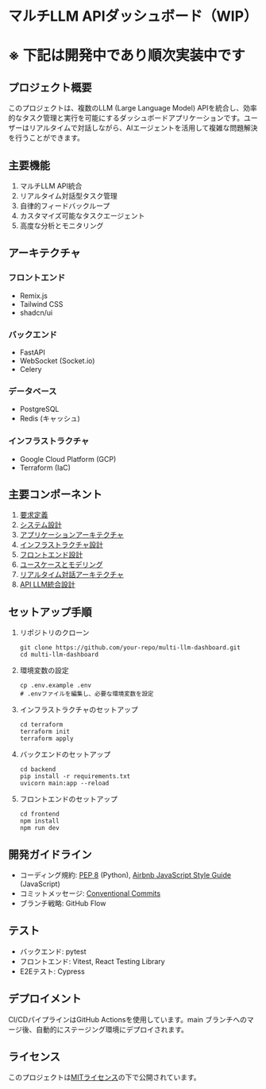 # マルチLLM APIダッシュボード（WIP）

# ※ 下記は開発中であり順次実装中です

## プロジェクト概要

このプロジェクトは、複数のLLM (Large Language Model) APIを統合し、効率的なタスク管理と実行を可能にするダッシュボードアプリケーションです。ユーザーはリアルタイムで対話しながら、AIエージェントを活用して複雑な問題解決を行うことができます。

## 主要機能

1. マルチLLM API統合
2. リアルタイム対話型タスク管理
3. 自律的フィードバックループ
4. カスタマイズ可能なタスクエージェント
5. 高度な分析とモニタリング

## アーキテクチャ

### フロントエンド
- Remix.js
- Tailwind CSS
- shadcn/ui

### バックエンド
- FastAPI
- WebSocket (Socket.io)
- Celery

### データベース
- PostgreSQL
- Redis (キャッシュ)

### インフラストラクチャ
- Google Cloud Platform (GCP)
- Terraform (IaC)

## 主要コンポーネント

1. [要求定義](docs/001-llm-dashboard-requirements.md)
2. [システム設計](docs/002-llm-dashboard-designdocs.md)
3. [アプリケーションアーキテクチャ](docs/003-llm-app-boilerplate-architecture.md)
4. [インフラストラクチャ設計](docs/004-iac-design-document.md)
5. [フロントエンド設計](docs/005-frontend-design-document.md)
6. [ユースケースとモデリング](docs/006-use-case-and-modeling.md)
7. [リアルタイム対話アーキテクチャ](docs/007-realtime-interactive-architecture.md)
8. [API LLM統合設計](docs/008-fastapi-llm-integration-design.md)

## セットアップ手順

1. リポジトリのクローン
   ```
   git clone https://github.com/your-repo/multi-llm-dashboard.git
   cd multi-llm-dashboard
   ```

2. 環境変数の設定
   ```
   cp .env.example .env
   # .envファイルを編集し、必要な環境変数を設定
   ```

3. インフラストラクチャのセットアップ
   ```
   cd terraform
   terraform init
   terraform apply
   ```

4. バックエンドのセットアップ
   ```
   cd backend
   pip install -r requirements.txt
   uvicorn main:app --reload
   ```

5. フロントエンドのセットアップ
   ```
   cd frontend
   npm install
   npm run dev
   ```

## 開発ガイドライン

- コーディング規約: [PEP 8](https://www.python.org/dev/peps/pep-0008/) (Python), [Airbnb JavaScript Style Guide](https://github.com/airbnb/javascript) (JavaScript)
- コミットメッセージ: [Conventional Commits](https://www.conventionalcommits.org/)
- ブランチ戦略: GitHub Flow

## テスト

- バックエンド: pytest
- フロントエンド: Vitest, React Testing Library
- E2Eテスト: Cypress

## デプロイメント

CI/CDパイプラインはGitHub Actionsを使用しています。main ブランチへのマージ後、自動的にステージング環境にデプロイされます。

## ライセンス

このプロジェクトは[MITライセンス](LICENSE)の下で公開されています。
